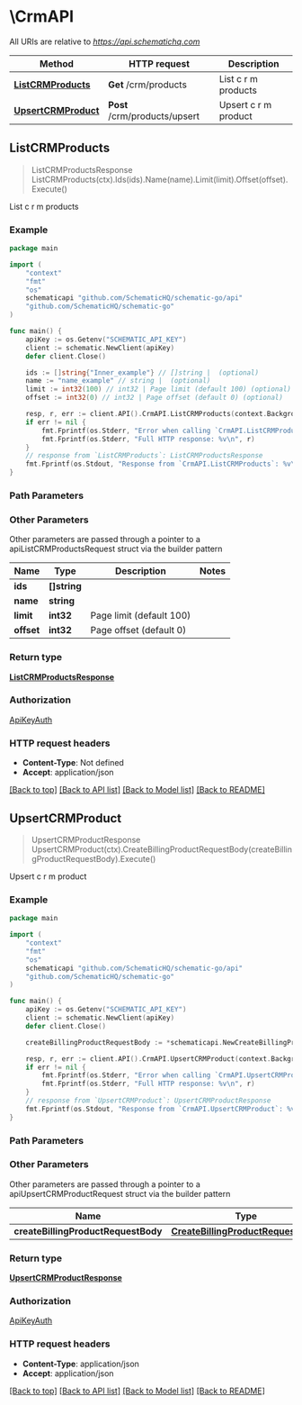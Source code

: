 # \CrmAPI

All URIs are relative to *https://api.schematichq.com*

Method | HTTP request | Description
------------- | ------------- | -------------
[**ListCRMProducts**](CrmAPI.md#ListCRMProducts) | **Get** /crm/products | List c r m products
[**UpsertCRMProduct**](CrmAPI.md#UpsertCRMProduct) | **Post** /crm/products/upsert | Upsert c r m product



## ListCRMProducts

> ListCRMProductsResponse ListCRMProducts(ctx).Ids(ids).Name(name).Limit(limit).Offset(offset).Execute()

List c r m products

### Example

```go
package main

import (
	"context"
	"fmt"
	"os"
	schematicapi "github.com/SchematicHQ/schematic-go/api"
	"github.com/SchematicHQ/schematic-go"
)

func main() {
	apiKey := os.Getenv("SCHEMATIC_API_KEY")
	client := schematic.NewClient(apiKey)
	defer client.Close()

	ids := []string{"Inner_example"} // []string |  (optional)
	name := "name_example" // string |  (optional)
	limit := int32(100) // int32 | Page limit (default 100) (optional)
	offset := int32(0) // int32 | Page offset (default 0) (optional)

	resp, r, err := client.API().CrmAPI.ListCRMProducts(context.Background()).Ids(ids).Name(name).Limit(limit).Offset(offset).Execute()
	if err != nil {
		fmt.Fprintf(os.Stderr, "Error when calling `CrmAPI.ListCRMProducts``: %v\n", err)
		fmt.Fprintf(os.Stderr, "Full HTTP response: %v\n", r)
	}
	// response from `ListCRMProducts`: ListCRMProductsResponse
	fmt.Fprintf(os.Stdout, "Response from `CrmAPI.ListCRMProducts`: %v\n", resp)
}
```

### Path Parameters



### Other Parameters

Other parameters are passed through a pointer to a apiListCRMProductsRequest struct via the builder pattern


Name | Type | Description  | Notes
------------- | ------------- | ------------- | -------------
 **ids** | **[]string** |  | 
 **name** | **string** |  | 
 **limit** | **int32** | Page limit (default 100) | 
 **offset** | **int32** | Page offset (default 0) | 

### Return type

[**ListCRMProductsResponse**](ListCRMProductsResponse.md)

### Authorization

[ApiKeyAuth](../README.md#ApiKeyAuth)

### HTTP request headers

- **Content-Type**: Not defined
- **Accept**: application/json

[[Back to top]](#) [[Back to API list]](../README.md#documentation-for-api-endpoints)
[[Back to Model list]](../README.md#documentation-for-models)
[[Back to README]](../README.md)


## UpsertCRMProduct

> UpsertCRMProductResponse UpsertCRMProduct(ctx).CreateBillingProductRequestBody(createBillingProductRequestBody).Execute()

Upsert c r m product

### Example

```go
package main

import (
	"context"
	"fmt"
	"os"
	schematicapi "github.com/SchematicHQ/schematic-go/api"
	"github.com/SchematicHQ/schematic-go"
)

func main() {
	apiKey := os.Getenv("SCHEMATIC_API_KEY")
	client := schematic.NewClient(apiKey)
	defer client.Close()

	createBillingProductRequestBody := *schematicapi.NewCreateBillingProductRequestBody("Currency_example", "ExternalId_example", "Interval_example", "Name_example", float32(123), int32(123)) // CreateBillingProductRequestBody | 

	resp, r, err := client.API().CrmAPI.UpsertCRMProduct(context.Background()).CreateBillingProductRequestBody(createBillingProductRequestBody).Execute()
	if err != nil {
		fmt.Fprintf(os.Stderr, "Error when calling `CrmAPI.UpsertCRMProduct``: %v\n", err)
		fmt.Fprintf(os.Stderr, "Full HTTP response: %v\n", r)
	}
	// response from `UpsertCRMProduct`: UpsertCRMProductResponse
	fmt.Fprintf(os.Stdout, "Response from `CrmAPI.UpsertCRMProduct`: %v\n", resp)
}
```

### Path Parameters



### Other Parameters

Other parameters are passed through a pointer to a apiUpsertCRMProductRequest struct via the builder pattern


Name | Type | Description  | Notes
------------- | ------------- | ------------- | -------------
 **createBillingProductRequestBody** | [**CreateBillingProductRequestBody**](CreateBillingProductRequestBody.md) |  | 

### Return type

[**UpsertCRMProductResponse**](UpsertCRMProductResponse.md)

### Authorization

[ApiKeyAuth](../README.md#ApiKeyAuth)

### HTTP request headers

- **Content-Type**: application/json
- **Accept**: application/json

[[Back to top]](#) [[Back to API list]](../README.md#documentation-for-api-endpoints)
[[Back to Model list]](../README.md#documentation-for-models)
[[Back to README]](../README.md)

